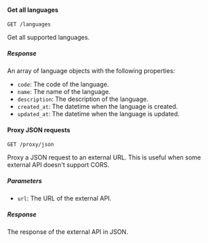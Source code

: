 #### Get all languages

```
GET /languages
```

Get all supported languages.

##### Response

An array of language objects with the following properties:

- `code`: The code of the language.
- `name`: The name of the language.
- `description`: The description of the language.
- `created_at`: The datetime when the language is created.
- `updated_at`: The datetime when the language is updated.

#### Proxy JSON requests

```
GET /proxy/json
```

Proxy a JSON request to an external URL. This is useful when some external API doesn't support CORS.

##### Parameters

- `url`: The URL of the external API.

##### Response

The response of the external API in JSON.
